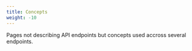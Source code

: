 ```yaml
---
title: Concepts
weight: -10
---
```


Pages not describing API endpoints
but concepts used accross several endpoints.